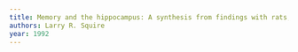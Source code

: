 ```yaml
---
title: Memory and the hippocampus: A synthesis from findings with rats, monkeys, and humans.
authors: Larry R. Squire
year: 1992
---
```


